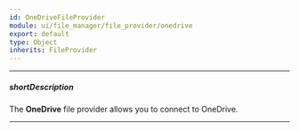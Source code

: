 ```yaml
---
id: OneDriveFileProvider
module: ui/file_manager/file_provider/onedrive
export: default
type: Object
inherits: FileProvider
---
```

---
##### shortDescription
The **OneDrive** file provider allows you to connect to OneDrive.

---

